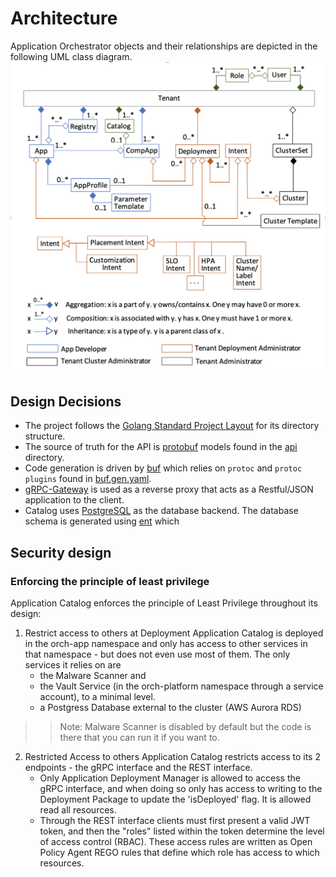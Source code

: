 <!---
  SPDX-FileCopyrightText: (C) 2025 Intel Corporation
  SPDX-License-Identifier: Apache-2.0
-->
# Architecture

Application Orchestrator objects and their relationships are depicted in the following UML class diagram.
![image](./architecture.png)

## Design Decisions

* The project follows the [Golang Standard Project Layout] for its directory structure.
* The source of truth for the API is [protobuf] models found in the [api] directory.
* Code generation is driven by [buf]  which relies on `protoc` and `protoc plugins`
found in [buf.gen.yaml](../buf.gen.yaml).
* [gRPC-Gateway] is used as a reverse proxy that acts as a Restful/JSON
application to the client.
* Catalog uses [PostgreSQL] as the database backend. The database schema is generated using [ent] which

## Security design
### Enforcing the principle of least privilege

Application Catalog enforces the principle of Least Privilege throughout its design:

1. Restrict access to others at Deployment
   Application Catalog is deployed in the orch-app namespace and only has access to other services in that
namespace - but does not even use most of them.
The only services it relies on are
    - the Malware Scanner and
    - the Vault Service (in the orch-platform namespace through a service account), to a minimal level.
    - a Postgress Database external to the cluster (AWS Aurora RDS)

>> Note: Malware Scanner is disabled by default but the code is there that you can run it if you want to.

2. Restricted Access to others
   Application Catalog restricts access to its 2 endpoints - the gRPC interface and the REST interface.
   - Only Application Deployment Manager is allowed to access the gRPC interface, and when doing so only
   has access to writing to the Deployment Package to update the 'isDeployed' flag. It is allowed read all resources.
   - Through the REST interface clients must first present a valid JWT token, and then the "roles" listed within the
   token determine the level of access control (RBAC). These access rules are written as Open Policy Agent REGO rules
   that define which role has access to which resources.


[buf]: https://docs.buf.build/introduction
[protobuf]: https://developers.google.com/protocol-buffers
[grpc]: https://grpc.io/
[grpc-gateway]: https://grpc-ecosystem.github.io/grpc-gateway/
[openapi]: https://swagger.io/docs/specification/about/
[ent]: https://entgo.io/
[PostgreSQL]: https://www.postgresql.org/about/
[Golang Standard Project Layout]: https://github.com/golang-standards/project-layout 
[api]: ../api